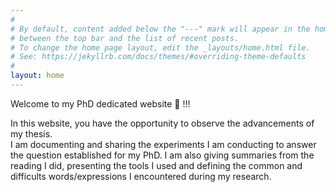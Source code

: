 ```yaml
---
#
# By default, content added below the "---" mark will appear in the home page
# between the top bar and the list of recent posts.
# To change the home page layout, edit the _layouts/home.html file.
# See: https://jekyllrb.com/docs/themes/#overriding-theme-defaults
#
layout: home
---
```


Welcome to my PhD dedicated website 👋 !!!

In this website, you have the opportunity to observe the advancements of my thesis.  
I am documenting and sharing the experiments I am conducting to answer the question established for my PhD. I am also giving summaries from the reading I did, presenting the tools I used and defining the common and difficults words/expressions I encountered during my research.